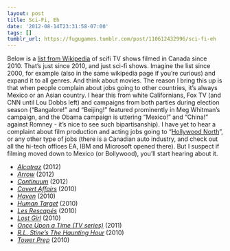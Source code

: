 ```yaml
---
layout: post
title: Sci-Fi, Eh
date: '2012-08-14T23:31:58-07:00'
tags: []
tumblr_url: https://fugugames.tumblr.com/post/110612432996/sci-fi-eh
---
```

Below is a [list from Wikipedia](http://en.wikipedia.org/wiki/List_of_science_fiction_TV_and_radio_shows_produced_in_Canada) of scifi TV shows filmed in Canada since 2010. That’s just since 2010, and just sci-fi shows. Imagine the list since 2000, for example (also in the same wikipedia page if you’re curious) and expand it to all genres. And think about movies. The reason I bring this up is that when people complain about jobs going to other countries, it’s always Mexico or an Asian country. I hear this from white Californians, Fox TV (and CNN until Lou Dobbs left) and campaigns from both parties during election season&nbsp;(“Bangalore!” and “Beijing!” featured prominently in Meg Whitman’s campaign, and the Obama campaign is uttering “Mexico!” and “China!” against Romney - it’s nice to see such bipartisanship). I have yet to hear a complaint about film production and acting jobs going to “[Hollywood North](http://en.wikipedia.org/wiki/Hollywood_North)”, or any other type of jobs (there is a Canadian auto industry, and check out all the hi-tech offices EA, IBM and Microsoft opened there). But I suspect if filming moved down to Mexico (or Bollywood), you’ll start hearing about it.

- _[Alcatraz](http://en.wikipedia.org/wiki/Alcatraz_(TV_series) "Alcatraz (TV series)")_&nbsp;(2012)
- _[Arrow](http://en.wikipedia.org/wiki/Arrow_(TV_series) "Arrow (TV series)")_&nbsp;(2012)
- _[Continuum](http://en.wikipedia.org/wiki/Continuum_(TV_series) "Continuum (TV series)")_&nbsp;(2012)
- _[Covert Affairs](http://en.wikipedia.org/wiki/Covert_Affairs "Covert Affairs")_&nbsp;(2010)
- _[Haven](http://en.wikipedia.org/wiki/Haven_(TV_series) "Haven (TV series)")_&nbsp;(2010)
- _[Human Target](http://en.wikipedia.org/wiki/Human_Target_(2010_TV_series) "Human Target (2010 TV series)")_&nbsp;(2010)
- _[Les Rescapés](http://en.wikipedia.org/wiki/Les_Rescap%C3%A9s "Les Rescapés")_&nbsp;(2010)
- _[Lost Girl](http://en.wikipedia.org/wiki/Lost_Girl_(TV_series) "Lost Girl (TV series)")_&nbsp;(2010)
- _[Once Upon a Time (TV series)](http://en.wikipedia.org/wiki/Once_Upon_a_Time_(TV_series) "Once Upon a Time (TV series)")_&nbsp;(2011)
- _[R.L. Stine’s The Haunting Hour](http://en.wikipedia.org/wiki/R.L._Stine%27s_The_Haunting_Hour "R.L. Stine's The Haunting Hour")_&nbsp;(2010)
- _[Tower Prep](http://en.wikipedia.org/wiki/Tower_Prep "Tower Prep")_&nbsp;(2010)
